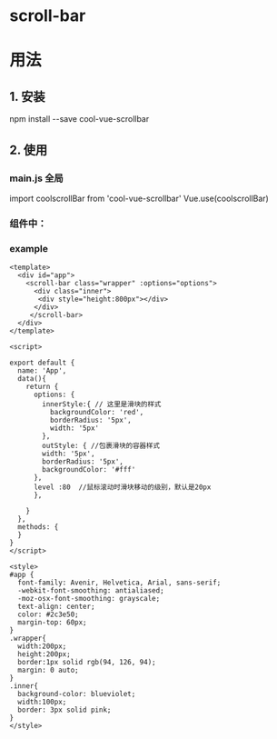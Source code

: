 # scroll-bar
# 用法

## 1. 安装
npm install --save cool-vue-scrollbar

## 2. 使用
### main.js 全局
import coolscrollBar from 'cool-vue-scrollbar'
Vue.use(coolscrollBar)

### 组件中：
### example
```
<template>
  <div id="app">
    <scroll-bar class="wrapper" :options="options">
      <div class="inner">
       <div style="height:800px"></div>
      </div>
     </scroll-bar>
  </div>
</template>

<script>

export default {
  name: 'App',
  data(){
    return {
      options: {
        innerStyle:{ // 这里是滑块的样式
          backgroundColor: 'red',
          borderRadius: '5px',
          width: '5px'
        },
        outStyle: { //包裹滑块的容器样式
        width: '5px',
        borderRadius: '5px',
        backgroundColor: '#fff'
      },
      level :80  //鼠标滚动时滑块移动的级别，默认是20px
      },
      
    }
  },
  methods: {
  }
}
</script>

<style>
#app {
  font-family: Avenir, Helvetica, Arial, sans-serif;
  -webkit-font-smoothing: antialiased;
  -moz-osx-font-smoothing: grayscale;
  text-align: center;
  color: #2c3e50;
  margin-top: 60px;
}
.wrapper{
  width:200px;
  height:200px;
  border:1px solid rgb(94, 126, 94);
  margin: 0 auto;
}
.inner{
  background-color: blueviolet;
  width:100px;
  border: 3px solid pink;
}
</style>
```